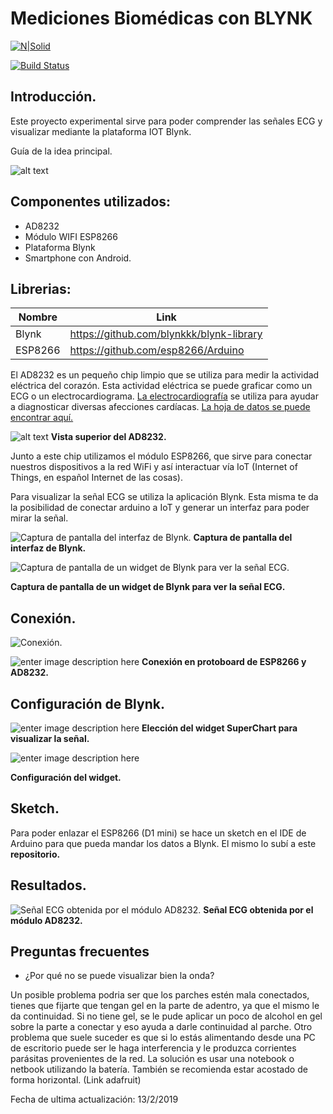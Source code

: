 # Mediciones Biomédicas con BLYNK

[![N|Solid](https://cldup.com/dTxpPi9lDf.thumb.png)](https://nodesource.com/products/nsolid)

[![Build Status](https://travis-ci.org/joemccann/dillinger.svg?branch=master)](https://travis-ci.org/joemccann/dillinger)


## Introducción.

Este proyecto experimental sirve para poder comprender las señales ECG y visualizar mediante la plataforma IOT Blynk.

Guía de la idea principal.

![alt text](https://i.ibb.co/SyHTMN8/guia.jpg)


## Componentes utilizados:

- AD8232
- Módulo WIFI ESP8266
- Plataforma Blynk
- Smartphone con Android.

## Librerias:

| Nombre | Link |
| ------ | ------ |
| Blynk | https://github.com/blynkkk/blynk-library |
| ESP8266 | https://github.com/esp8266/Arduino |



El AD8232 es un pequeño chip limpio que se utiliza para medir la actividad eléctrica del corazón. Esta actividad eléctrica se puede graficar como un ECG o un electrocardiograma. [La electrocardiografía](http://www.google.com/url?q=http%3A%2F%2Fen.wikipedia.org%2Fwiki%2FElectrocardiography&sa=D&sntz=1&usg=AFQjCNFkfQENaNwNmE8lPuLXEWowH2vmDw) se utiliza para ayudar a diagnosticar diversas afecciones cardíacas. [La hoja de datos se puede encontrar aquí.](https://www.google.com/url?q=https%3A%2F%2Fcdn.sparkfun.com%2Fdatasheets%2FSensors%2FBiometric%2FAD8232.pdf&sa=D&sntz=1&usg=AFQjCNHg88_nHpAuxrkuqW3gXtkZb-oQyA)

![alt text](https://github.com/pablolezcano/Mediciones-Biom-dicas-con-la-plataforma-IOT-Blynk/blob/master/imagenes/senbio00405_0322222.jpg?raw=true)
**Vista superior del AD8232.**


Junto a este chip utilizamos el módulo ESP8266, que sirve para conectar nuestros dispositivos a la red WiFi y así interactuar vía IoT (Internet of Things, en español Internet de las cosas).

Para visualizar la señal ECG se utiliza la aplicación Blynk. Esta misma te da la posibilidad de conectar arduino a IoT y generar un interfaz para poder mirar la señal.

![Captura de pantalla del interfaz de Blynk.](https://lh4.googleusercontent.com/QfvGizzcpzJI4Cjlx4MXzsBZHv4XG4Rb0xaQ-FmtfiXJzoYgxZvOPCQVzQ7iCO5l0tvpg9aDlKMl9DNvvRueiHA6uPPp1fymYuZ3SjfzxhL-PRC7ywVn=w271)
**Captura de pantalla del interfaz de Blynk.**

![Captura de pantalla de un widget de Blynk para ver la señal ECG.](https://lh4.googleusercontent.com/247a-3uPervsP4PMa4Mt1SyWyghgEpH0C7oN1ZWWEDVB_6XFAxxNX9zn0f83ldkz17nr2rlHQ_ai49UFrhKK3IJxRr_EefdvdLWouhOAyWSJSBhB1w=w874)

**Captura de pantalla de un widget de Blynk para ver la señal ECG.**


## Conexión.

![Conexión.](https://github.com/pablolezcano/Mediciones-Biom-dicas-con-la-plataforma-IOT-Blynk/blob/master/imagenes/wemos%20d1%20+%20ad8232.png?raw=true)

![enter image description here](https://lh5.googleusercontent.com/8JK63Phv6ORxzhL06qOYG7Gl3topoBwBHRNrdk0lsqvA8spvTfl9THBynx-LxE7vyDLgIg53=w371)
**Conexión en protoboard de ESP8266 y AD8232.**

## Configuración de Blynk.

![enter image description here](https://github.com/pablolezcano/Mediciones-Biom-dicas-con-la-plataforma-IOT-Blynk/blob/master/imagenes/WhatsApp%20Image%202018-11-25%20at%2020.56.27%20(1).jpeg?raw=true)
**Elección del widget SuperChart para visualizar la señal.**

![enter image description here](https://github.com/pablolezcano/Mediciones-Biom-dicas-con-la-plataforma-IOT-Blynk/blob/master/imagenes/WhatsApp%20Image%202018-11-25%20at%2020.56.27.jpeg?raw=true)

**Configuración del widget.**


## Sketch.
Para poder enlazar el ESP8266 (D1 mini) se hace un sketch en el IDE de Arduino para que pueda mandar los datos a Blynk.
El mismo lo subí a este **repositorio.** 

## Resultados.

![Señal ECG obtenida por el módulo AD8232.](https://github.com/pablolezcano/Mediciones-Biom-dicas-con-la-plataforma-IOT-Blynk/blob/master/imagenes/WhatsApp%20Image%202018-11-28%20at%2011.50.31%20(4).jpeg?raw=true)
**Señal ECG obtenida por el módulo AD8232.**

## Preguntas frecuentes
- ¿Por qué no se puede visualizar bien la onda?

 Un posible problema podria ser que los parches estén mala conectados, tienes que fijarte que tengan gel en la parte de adentro, ya que el mismo le da continuidad. Si no tiene gel, se le pude aplicar un poco de alcohol en gel sobre la parte a conectar y eso ayuda a darle continuidad al parche.
 Otro problema que suele suceder es que si lo estás alimentando desde una PC de escritorio puede ser le haga interferencia y le produzca corrientes parásitas provenientes de la red. La solución es usar una notebook o netbook utilizando la batería. También se recomienda estar acostado de forma horizontal. (Link adafruit)


Fecha de ultima actualización: 13/2/2019
